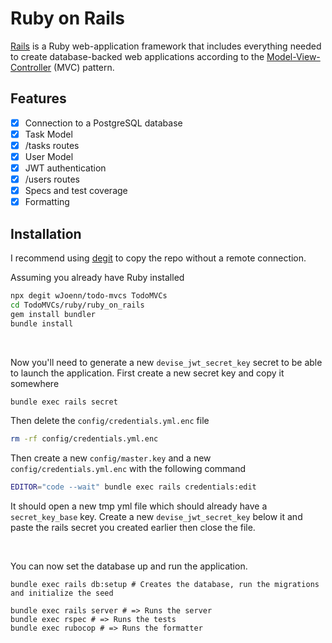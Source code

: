 # Ruby on Rails
[Rails](https://github.com/rails/rails) is a Ruby web-application framework that includes everything needed to create database-backed web applications according to the [Model-View-Controller](https://en.wikipedia.org/wiki/Model%E2%80%93view%E2%80%93controller) (MVC) pattern.

## Features
- [x] Connection to a PostgreSQL database
- [x] Task Model
- [x] /tasks routes
- [x] User Model
- [x] JWT authentication
- [x] /users routes
- [x] Specs and test coverage
- [x] Formatting

## Installation
I recommend using [degit](https://github.com/Rich-Harris/degit) to copy the repo without a remote connection.

Assuming you already have Ruby installed
```bash
npx degit wJoenn/todo-mvcs TodoMVCs
cd TodoMVCs/ruby/ruby_on_rails
gem install bundler
bundle install
```

<br>

Now you'll need to generate a new `devise_jwt_secret_key` secret to be able to launch the application.
First create a new secret key and copy it somewhere
```bash
bundle exec rails secret
```

Then delete the `config/credentials.yml.enc` file
```bash
rm -rf config/credentials.yml.enc
```

Then create a new `config/master.key` and a new `config/credentials.yml.enc` with the following command
```bash
EDITOR="code --wait" bundle exec rails credentials:edit
```

It should open a new tmp yml file which should already have a `secret_key_base` key. Create a new `devise_jwt_secret_key` below it and paste the rails secret you created earlier then close the file.

<br>

You can now set the database up and run the application.
```
bundle exec rails db:setup # Creates the database, run the migrations and initialize the seed

bundle exec rails server # => Runs the server
bundle exec rspec # => Runs the tests
bundle exec rubocop # => Runs the formatter
```
